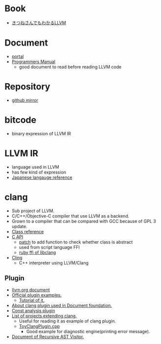 # Book
* [きつねさんでもわかるLLVM](http://tatsu-zine.com/books/llvm)

# Document
* [portal](http://llvm.org/docs/)
* [Programmers Manual](http://llvm.org/docs/ProgrammersManual.html)
  * good document to read before reading LLVM code

# Repository
* [github mirror](https://github.com/llvm-mirror)

# bitcode
* binary expression of LLVM IR

# LLVM IR
* language used in LLVM
* has few kind of expression
* [Japanese langauge reference](http://www.h3.dion.ne.jp/~mu-ra/llvm/LangRefJ.html)

# clang
* Sub project of LLVM.
* C/C++/Objective-C compiler that use LLVM as a backend.
* Grown to a compiler that can be compared with GCC because of GPL 3 update.
* [Class reference](http://clang.llvm.org/doxygen/classes.html)
* [C API](http://clang.llvm.org/doxygen/group__CINDEX.html)
  * [patch](http://www.mail-archive.com/cfe-commits@cs.uiuc.edu/msg43766.html) to add function to check whether class is abstract
  * used from script language FFI
  * [ruby ffi of libclang](http://rubydoc.info/gems/ffi-clang/frames)
* [Cling](http://root.cern.ch/drupal/content/cling)
  * C++ interpreter using LLVM/Clang

## Plugin
* [llvm.org document](http://clang.llvm.org/docs/ClangPlugins.html)
* [Official plugin examples.](https://github.com/llvm-mirror/clang/tree/master/examples)
  * [Tutorial of it.](http://kevinaboos.wordpress.com/2013/07/29/clang-tutorial-part-iii-plugin-example/)
* [About clang plugin used in Document foundation.](https://wiki.documentfoundation.org/Development/Clang_plugins)
* [Const analysis plugin](https://github.com/rizsotto/Constantine)
* [List of projects extending clang.](http://clang.llvm.org/docs/ExternalClangExamples.html)
  * Useful for reading it as example of clang plugin.
  * [ToyClangPlugin.cpp](https://github.com/AlexDenisov/ToyClangPlugin/blob/master/ToyClangPlugin.cpp)
    * Good example for diagnostic engine(printing error message).
* [Document of Recursive AST Visitor.](https://github.com/chapuni/llvm-project/blob/master/clang/docs/RAVFrontendAction.rst)